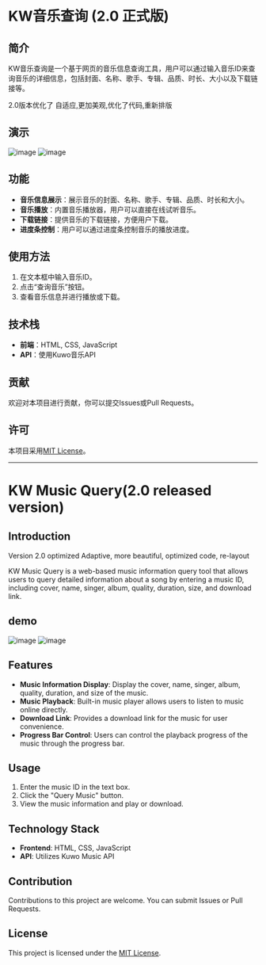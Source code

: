 # KW音乐查询 (2.0 正式版)

## 简介

KW音乐查询是一个基于网页的音乐信息查询工具，用户可以通过输入音乐ID来查询音乐的详细信息，包括封面、名称、歌手、专辑、品质、时长、大小以及下载链接等。

2.0版本优化了 自适应,更加美观,优化了代码,重新排版

## 演示
![image](https://github.com/user-attachments/assets/942e6c16-58a8-4e00-8557-d8ffdfbd65a3)
![image](https://github.com/user-attachments/assets/537d6c77-0e25-43df-90d0-5bac6adec258)



## 功能

- **音乐信息展示**：展示音乐的封面、名称、歌手、专辑、品质、时长和大小。
- **音乐播放**：内置音乐播放器，用户可以直接在线试听音乐。
- **下载链接**：提供音乐的下载链接，方便用户下载。
- **进度条控制**：用户可以通过进度条控制音乐的播放进度。

## 使用方法

1. 在文本框中输入音乐ID。
2. 点击“查询音乐”按钮。
3. 查看音乐信息并进行播放或下载。

## 技术栈

- **前端**：HTML, CSS, JavaScript
- **API**：使用Kuwo音乐API

## 贡献

欢迎对本项目进行贡献，你可以提交Issues或Pull Requests。

## 许可

本项目采用[MIT License](LICENSE)。

---

# KW Music Query(2.0 released version)

## Introduction

Version 2.0 optimized Adaptive, more beautiful, optimized code, re-layout

KW Music Query is a web-based music information query tool that allows users to query detailed information about a song by entering a music ID, including cover, name, singer, album, quality, duration, size, and download link.

## demo
![image](https://github.com/user-attachments/assets/942e6c16-58a8-4e00-8557-d8ffdfbd65a3)
![image](https://github.com/user-attachments/assets/537d6c77-0e25-43df-90d0-5bac6adec258)

## Features

- **Music Information Display**: Display the cover, name, singer, album, quality, duration, and size of the music.
- **Music Playback**: Built-in music player allows users to listen to music online directly.
- **Download Link**: Provides a download link for the music for user convenience.
- **Progress Bar Control**: Users can control the playback progress of the music through the progress bar.

## Usage

1. Enter the music ID in the text box.
2. Click the "Query Music" button.
3. View the music information and play or download.

## Technology Stack

- **Frontend**: HTML, CSS, JavaScript
- **API**: Utilizes Kuwo Music API

## Contribution

Contributions to this project are welcome. You can submit Issues or Pull Requests.

## License

This project is licensed under the [MIT License](LICENSE).
